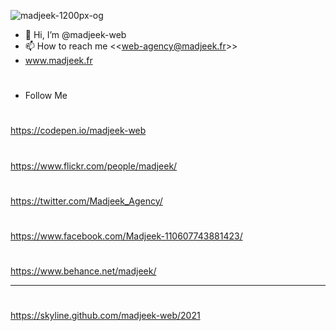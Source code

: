 ![madjeek-1200px-og](https://user-images.githubusercontent.com/83957788/174204965-cd246cba-6142-49c4-b722-eee34685e753.jpg)

- 👋 Hi, I’m @madjeek-web
- 📫 How to reach me <<<web-agency@madjeek.fr>>>
- www.madjeek.fr

#
#
#

+ Follow Me

#
https://codepen.io/madjeek-web

#
https://www.flickr.com/people/madjeek/

#
https://twitter.com/Madjeek_Agency/

#
https://www.facebook.com/Madjeek-110607743881423/

#
https://www.behance.net/madjeek/

_____
#

https://skyline.github.com/madjeek-web/2021
<!---
madjeek-web/madjeek-web is a ✨ special ✨ repository because its `README.md` (this file) appears on your GitHub profile.
You can click the Preview link to take a look at your changes.
--->

